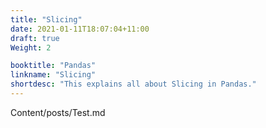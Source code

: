 ```yaml
---
title: "Slicing"
date: 2021-01-11T18:07:04+11:00
draft: true
Weight: 2

booktitle: "Pandas"
linkname: "Slicing"
shortdesc: "This explains all about Slicing in Pandas."
---
```


Content/posts/Test.md